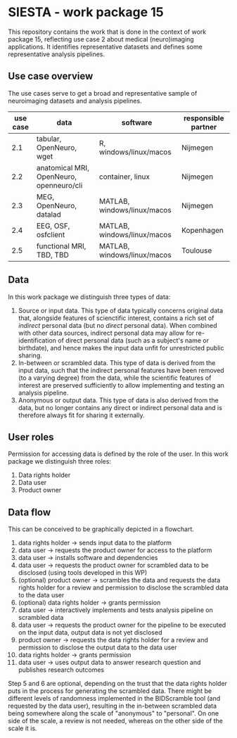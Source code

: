 # SIESTA - work package 15

This repository contains the work that is done in the context of work package 15, reflecting use case 2 about medical (neuro)imaging applications. It identifies representative datasets and defines some representative analysis pipelines.

## Use case overview

The use cases serve to get a broad and representative sample of neuroimaging datasets and analysis pipelines.

| use case | data | software | responsible partner |
|----------|------|----------|---------------------|
| 2.1 | tabular, OpenNeuro, wget | R, windows/linux/macos | Nijmegen |
| 2.2 | anatomical MRI, OpenNeuro, openneuro/cli | container, linux | Nijmegen |
| 2.3 | MEG, OpenNeuro, datalad | MATLAB, windows/linux/macos | Nijmegen |
| 2.4 | EEG, OSF, osfclient | MATLAB, windows/linux/macos | Kopenhagen |
| 2.5 | functional MRI, TBD, TBD | MATLAB, windows/linux/macos | Toulouse |

## Data

In this work package we distinguish three types of data:

1. Source or input data. This type of data typically concerns original data that, alongside features of scienctific interest, contains a rich set of _indirect_ personal data (but no _direct_ personal data). When combined with other data sources, indirect personal data may allow for re-identification of direct personal data (such as a subject's name or birthdate), and hence makes the input data unfit for unrestricted public sharing.
2. In-between or scrambled data. This type of data is derived from the input data, such that the indirect personal features have been removed (to a varying degree) from the data, while the scientific features of interest are preserved sufficiently to allow implementing and testing an analysis pipeline.
3. Anonymous or output data. This type of data is also derived from the data, but no longer contains any direct or indirect personal data and is therefore always fit for sharing it externally.

## User roles

Permission for accessing data is defined by the role of the user. In this work package we distinguish three roles:

1. Data rights holder
2. Data user
3. Product owner

## Data flow

This can be conceived to be graphically depicted in a flowchart.

1. data rights holder -> sends input data to the platform
2. data user -> requests the product owner for access to the platform
3. data user -> installs software and dependencies
4. data user -> requests the product owner for scrambled data to be disclosed (using tools developed in this WP)
5. (optional) product owner -> scrambles the data and requests the data rights holder for a review and permission to disclose the scrambled data to the data user
6. (optional) data rights holder -> grants permission
7. data user -> interactively implements and tests analysis pipeline on scrambled data
8. data user -> requests the product owner for the pipeline to be executed on the input data, output data is not yet disclosed
9. product owner -> requests the data rights holder for a review and permission to disclose the output data to the data user
10. data rights holder -> grants permission
11. data user -> uses output data to answer research question and publishes research outcomes

Step 5 and 6 are optional, depending on the trust that the data rights holder puts in the process for generating the scrambled data. There might be different levels of randomness implemented in the BIDScramble tool (and requested by the data user), resulting in the in-between scrambled data being somewhere along the scale of "anonymous" to "personal". On one side of the scale, a review is not needed, whereas on the other side of the scale it is.
